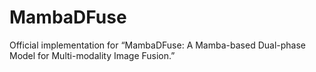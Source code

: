# MambaDFuse
Official implementation for “MambaDFuse: A Mamba-based Dual-phase Model for Multi-modality Image Fusion.”
